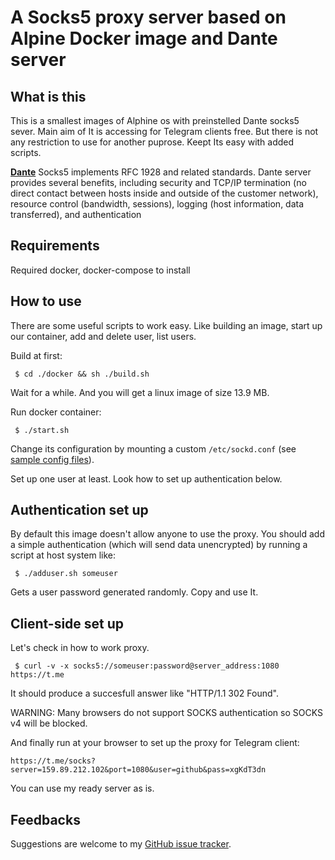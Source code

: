 A Socks5 proxy server based on Alpine Docker image and Dante server
=================================================================

What is this
-------------

This is a smallest images of Alphine os with preinstelled Dante socks5 sever.
Main aim of It is accessing for Telegram clients free. But there is not any restriction to use for another puprose.
Keept Its easy with added scripts.

[**Dante**](http://www.inet.no/dante/index.html) Socks5 implements RFC 1928 and related standards.
Dante server provides several benefits, including security and TCP/IP termination (no direct contact between hosts inside and outside of the customer network), resource control (bandwidth, sessions), logging (host information, data transferred), and authentication



Requirements
-------------

Required docker, docker-compose to install



How to use
----------

There are some useful scripts to work easy.
Like building an image, start up our container, add and delete user, list users.

Build at first:

     $ cd ./docker && sh ./build.sh

Wait for a while. And you will get a linux image of size 13.9 MB.

Run docker container:
     
     $ ./start.sh

Change its configuration by mounting a custom `/etc/sockd.conf`
(see [sample config files](http://www.inet.no/dante/doc/latest/config/server.html)).

Set up one user at least. Look how to set up authentication below.



Authentication set up
---------------------

By default this image doesn't allow anyone to use the proxy.
You should add a simple authentication (which will send data unencrypted) by running a script at host system like:

     $ ./adduser.sh someuser

Gets a user password generated randomly. Copy and use It.



Client-side set up
-------------------

Let's check in how to work proxy.

     $ curl -v -x socks5://someuser:password@server_address:1080 https://t.me

It should produce a succesfull answer like "HTTP/1.1 302 Found".

WARNING: Many browsers do not support SOCKS authentication so SOCKS v4 will be blocked.

And finally run at your browser to set up the proxy for Telegram client:

    https://t.me/socks?server=159.89.212.102&port=1080&user=github&pass=xgKdT3dn

You can use my ready server as is.



Feedbacks
---------

Suggestions are welcome to my [GitHub issue tracker](https://github.com/shinevit/dante-alphine/issues).


